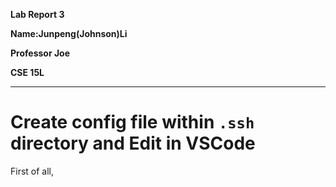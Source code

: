 >
**Lab Report 3**
>
**Name:Junpeng(Johnson)Li**
>
**Professor Joe**
>
**CSE 15L**
>
___
# Create config file within `.ssh` directory and Edit in VSCode

First of all,
